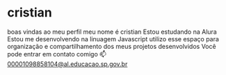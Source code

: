 # cristian
boas vindas ao meu perfil meu nome é cristian  Estou estudando na Alura  Estou me desenvolvendo na linuagem Javascript  utilizo esse espaço para organização e compartilhamento dos meus projetos desenvolvidos  Você pode entrar em contato comigo 📫 00001098858104@al.educacao.sp.gov.br
